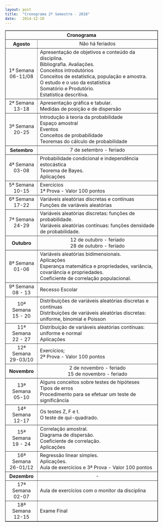 ```yaml
---
layout: post
title:  "Cronograma 2º Semestre - 2018"
date:   2014-12-10
---
```


<DIV align="center"><CENTER>
<TABLE border="1" cellpadding="5" cellspacing="0">

<tr>
    <th colspan="2" align="center">Cronograma</th>
</tr>

<tr>
    <TH>Agosto</TH>
    <td valign="center" align="center">Não há feriados </td>
</tr>

<tr>
<td valign="center" align="center"> 1ª Semana<BR>
06-11/08<BR>
         </td>  
          <td valign="center" align="left">  Apresentação de objetivos e conteúdo da disciplina.<BR>
  Bibliografia. Avaliações.<BR>
	Conceitos introdutórios<BR>
	Conceitos de estatística, população e amostra.<BR>
	O estudo e o uso da estatística<BR>
	Somatório e Produtório.<BR>
	Estatística descritiva.<BR>
  </td>
</tr>
  
<tr>
 <td valign="center" align="center"> 2ª Semana<BR>
 13-18<BR>
 </td>  
 <td valign="center" align="left"> 	Apresentação gráfica e tabular.<BR>
	Medidas de posição e de dispersão<BR>
  </td>
</tr>
 
<tr>
 <td valign="center" align="center"> 3ª Semana<BR>
 20-25<BR>
 </td>  
 <td valign="center" align="left"> 	Introdução à teoria da probabilidade<BR>
 Espaço amostral<BR>
 Eventos<BR>
 Conceitos de probabilidade<BR>
 Teoremas do cálculo de probabilidade<BR>
 </td>
</tr>

<tr>
 <TH>Setembro</TH> 
 <td valign="center" align="center"> 7 de setembro - feriado </td>
</tr>

<tr>
 <td valign="center" align="center"> 4ª Semana<BR>
 03-08<BR>
 </td>  
 <td valign="center" align="left"> 	Probabilidade condicional e independência estocástica<BR>
 Teorema de Bayes.<BR>
 Aplicações<BR>
 </td>
</tr>

<tr>
 <td valign="center" align="center"> 5ª Semana<BR>
 10-15<BR>
 </td>  
 <td valign="center" align="left"> 	Exercícios<BR>
 1ª Prova - Valor 100 pontos <BR>
 </td>
</tr>

<tr>
 <td valign="center" align="center"> 6ª Semana<BR>
 17-22<BR>
 </td>  
 <td valign="center" align="left"> Variáveis aleatórias discretas e contínuas<BR>
 Funções de variáveis aleatórias <BR>
 </td>
</tr>

<tr>
 <td valign="center" align="center"> 7ª Semana<BR>
 24-29<BR>
 </td>  
 <td valign="center" align="left"> Variáveis aleatórias discretas: funções de probabilidade.<BR>
 Variáveis aleatórias contínuas: funções densidade de probabilidade. <BR>
 </td>
</tr>

<tr>
 <TH>Outubro</TH>
 <td valign="center" align="center"> 12 de outubro - feriado<BR>
 28 de outubro - feriado <BR>
 </td>
</tr>

<tr>
 <td valign="center" align="center"> 8ª Semana<BR>
 01-06 <BR>
 </td>  
 <td valign="center" align="left">  Variáveis aleatórias bidimensionais.<BR>
 Aplicações<BR>
 Esperança matemática e propriedades, variância, covariância e propriedades.<BR>
 Coeficiente de correlação populacional.<BR>
 </td>
</tr>

<tr>
 <td valign="center" align="center"> 9ª Semana<BR>
 08 - 13 <BR>
 </td>  
 <td valign="center" align="left"> Recesso Escolar
 </td>
</tr>

<tr>
 <td valign="center" align="center"> 10ª Semana<BR>
 15 - 20<BR>
 </td>  
 <td valign="center" align="left"> 	Distribuições de variáveis aleatórias discretas e contínuas<BR>
 Distribuições de variáveis aleatórias discretas: uniforme, binomial e Poisson <BR>
 </td>
</tr>

<tr>
 <td valign="center" align="center"> 11ª Semana<BR>
 22 - 27 <BR>
 </td>  
 <td valign="center" align="left"> 	Distribuição de variáveis aleatórias contínuas: uniforme e normal<BR>
 Aplicações <BR>
 </td>
</tr>

<tr>
 <td valign="center" align="center"> 12ª Semana<BR>
 29-03/10<BR>
 </td>  
 <td valign="center" align="left"> 	Exercícios;<BR>
 2ª Prova - Valor 100 pontos <BR>
 </td>
</tr>

<tr>
    <TH>Novembro</TH>
    <td valign="center" align="center">2 de novembro - feriado<BR>
	15 de novembro - feriado <BR>
 </td>
</tr>

<tr>
 <td valign="center" align="center"> 13ª Semana<BR>
 05-10 <BR>
 </td>  
 <td valign="center" align="left"> 	Alguns conceitos sobre testes de hipóteses<BR>
 Tipos de erros<BR>
 Procedimento para se efetuar um teste de significância<BR>
 </td>
</tr>    

<tr>
 <td valign="center" align="center"> 14ª Semana<BR>
 12-17<BR>
 </td>  
 <td valign="center" align="left"> 	Os testes Z, F e t.<BR>
 O teste de qui-quadrado. <BR>
 </td>
</tr>    

<tr>
 <td valign="center" align="center"> 15ª Semana<BR>
 19 - 24<BR>
 </td>  
 <td valign="center" align="left"> 	Correlação amostral.<BR>
 Diagrama de dispersão.<BR>
 Coeficiente de correlação.<BR>
 Aplicações <BR>
 </td>
</tr> 

<tr>
 <td valign="center" align="center"> 16ª Semana<BR>
 26-01/12<BR>
 </td>  
 <td valign="center" align="left"> 	Regressão linear simples.<BR>
 Aplicações.<BR>
 Aula de exercícios e 3ª Prova - Valor 100 pontos<BR>
 </td>
</tr>

<tr>
 <TH>Dezembro</TH>
 <td valign="center" align="center"> - </td>
</tr>

<tr>
 <td valign="center" align="center"> 17ª Semana<BR>
 02-07<BR>
 </td>  
 <td valign="center" align="left"> 	Aula de exercícios com o monitor da disciplina<BR>
 </td>
</tr>

<tr>
 <td valign="center" align="center"> 18ª Semana<BR>
 12-15<BR>
 </td>  
 <td valign="center" align="left"> 	Exame Final
 </td>
</tr>
</TABLE>
</CENTER></DIV>